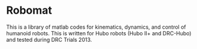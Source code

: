 # Robomat
This is a library of matlab codes for kinematics, dynamics, and control of humanoid robots. This is written for Hubo robots (Hubo II+ and DRC-Hubo) and tested during DRC Trials 2013.

